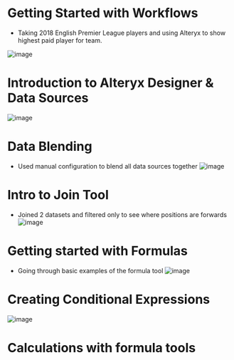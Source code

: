 # Getting Started with Workflows

- Taking 2018 English Premier League players and using Alteryx to show highest paid player for team.

![image](https://user-images.githubusercontent.com/74512335/187032876-8679633f-ec4f-489c-b989-5771c06abb0e.png)

# Introduction to Alteryx Designer & Data Sources
![image](https://user-images.githubusercontent.com/74512335/187048547-4c44be29-635d-4792-bb1f-c26e6fb238e9.png)

# Data Blending 
- Used manual configuration to blend all data sources together
![image](https://user-images.githubusercontent.com/74512335/187093666-0759622a-ee62-45e7-929a-53c3c5cb4fd5.png)

# Intro to Join Tool
- Joined 2 datasets and filtered only to see where positions are forwards
![image](https://user-images.githubusercontent.com/74512335/187094173-7b21e07e-3a00-49d0-a774-88d77c6b8301.png)

# Getting started with Formulas
- Going through basic examples of the formula tool
![image](https://user-images.githubusercontent.com/74512335/187442621-e36feba0-8c11-45f9-bbef-69dab5249238.png)

# Creating Conditional Expressions
![image](https://user-images.githubusercontent.com/74512335/187448119-edc7ba4d-3a12-4635-9328-48bbf4469b8f.png)

# Calculations with formula tools



